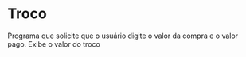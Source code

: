 # Troco
Programa que solicite que o usuário digite o valor da compra e o valor pago. Exibe o valor do troco
